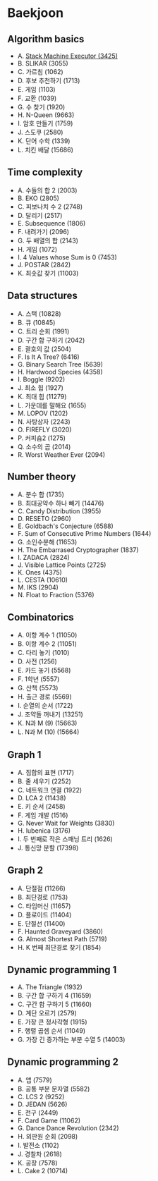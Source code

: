 # Baekjoon

## Algorithm basics
- A. [Stack Machine Executor (3425)](https://www.acmicpc.net/problem/3425)
- B. SLIKAR (3055)
- C. 가르침 (1062)
- D. 후보 추천하기 (1713)
- E. 게임 (1103)
- F. 교환 (1039)
- G. 수 찾기 (1920)
- H. N-Queen (9663)
- I. 암호 만들기 (1759)
- J. 스도쿠 (2580)
- K. 단어 수학 (1339)
- L. 치킨 배달 (15686)

## Time complexity
- A. 수들의 합 2 (2003)
- B. EKO (2805)
- C. 피보나치 수 2 (2748)
- D. 달리기 (2517)
- E. Subsequence (1806)
- F. 내려가기 (2096)
- G. 두 배열의 합 (2143)
- H. 게임 (1072)
- I. 4 Values whose Sum is 0 (7453)
- J. POSTAR (2842)
- K. 최솟값 찾기 (11003)

## Data structures
- A. 스택 (10828)
- B. 큐 (10845)
- C. 트리 순회 (1991)
- D. 구간 합 구하기 (2042)
- E. 괄호의 값 (2504)
- F. Is It A Tree? (6416)
- G. Binary Search Tree (5639)
- H. Hardwood Species (4358)
- I. Boggle (9202)
- J. 최소 힙 (1927)
- K. 최대 힙 (11279)
- L. 가운데를 말해요 (1655)
- M. LOPOV (1202)
- N. 사탕상자 (2243)
- O. FIREFLY (3020)
- P. 커피숍2 (1275)
- Q. 소수의 곱 (2014)
- R. Worst Weather Ever (2094)

## Number theory
- A. 분수 합 (1735)
- B. 최대공약수 하나 빼기 (14476)
- C. Candy Distribution (3955)
- D. RESETO (2960)
- E. Goldbach's Conjecture (6588)
- F. Sum of Consecutive Prime Numbers (1644)
- G. 소인수분해 (11653)
- H. The Embarrased Cryptographer (1837)
- I. ZADACA (2824)
- J. Visible Lattice Points (2725)
- K. Ones (4375)
- L. CESTA (10610)
- M. IKS (2904)
- N. Float to Fraction (5376)

## Combinatorics
- A. 이항 계수 1 (11050)
- B. 이항 계수 2 (11051)
- C. 다리 놓기 (1010)
- D. 사전 (1256)
- E. 카드 놓기 (5568)
- F. 1학년 (5557)
- G. 산책 (5573)
- H. 출근 경로 (5569)
- I. 순열의 순서 (1722)
- J. 조약돌 꺼내기 (13251)
- K. N과 M (9) (15663)
- L. N과 M (10) (15664)

## Graph 1
- A. 집합의 표현 (1717)
- B. 줄 세우기 (2252)
- C. 네트워크 연결 (1922)
- D. LCA 2 (11438)
- E. 키 순서 (2458)
- F. 게임 개발 (1516)
- G. Never Wait for Weights (3830)
- H. lubenica (3176)
- I. 두 번째로 작은 스패닝 트리 (1626)
- J. 통신망 분할 (17398)

## Graph 2
- A. 단절점 (11266)
- B. 최단경로 (1753)
- C. 타임머신 (11657)
- D. 플로이드 (11404)
- E. 단절선 (11400)
- F. Haunted Graveyard (3860)
- G. Almost Shortest Path (5719)
- H. K 번째 최단경로 찾기 (1854)

## Dynamic programming 1
- A. The Triangle (1932)
- B. 구간 합 구하기 4 (11659)
- C. 구간 합 구하기 5 (11660)
- D. 계단 오르기 (2579)
- E. 가장 큰 정사각형 (1915)
- F. 행렬 곱셈 순서 (11049)
- G. 가장 긴 증가하는 부분 수열 5 (14003)

## Dynamic programming 2
- A. 앱 (7579)
- B. 공통 부분 문자열 (5582)
- C. LCS 2 (9252)
- D. JEDAN (5626)
- E. 전구 (2449)
- F. Card Game (11062)
- G. Dance Dance Revolution (2342)
- H. 외판원 순회 (2098)
- I. 발전소 (1102)
- J. 경찰차 (2618)
- K. 공장 (7578)
- L. Cake 2 (10714)
